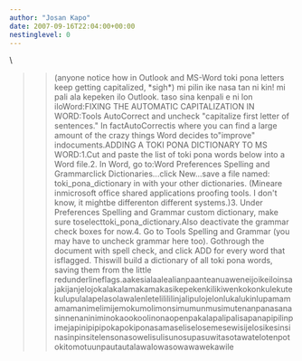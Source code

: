 ```yaml
---
author: "Josan Kapo"
date: 2007-09-16T22:04:00+00:00
nestinglevel: 0
---
```

\
>> (anyone notice how in Outlook and MS-Word toki pona letters keep getting
> capitalized, \*sigh\*)
>mi pilin ike nasa tan ni kin! mi pali ala kepeken ilo Outlook. taso sina kenpali e ni lon iloWord:FIXING THE AUTOMATIC CAPITALIZATION IN WORD:Tools 
> AutoCorrect and uncheck "capitalize first letter of sentences." In factAutoCorrectis where you can find a large amount of the crazy things Word decides to"improve" indocuments.ADDING A TOKI PONA DICTIONARY TO MS WORD:1.Cut and paste the list of toki pona words below into a Word file.2. In Word, go to:Word 
> Preferences 
> Spelling and Grammarclick Dictionaries...click New...save a file named: toki\_pona\_dictionary in with your other dictionaries. (Mineare inmicrosoft office 
> shared applications 
> proofing tools. I don't know, it mightbe differenton different systems.)3. Under Preferences 
> Spelling and Grammar 
> custom dictionary, make sure toselecttoki\_pona\_dictionary.Also deactivate the grammar check boxes for now.4. Go to Tools 
> Spelling and Grammar (you may have to uncheck grammar here too). Gothrough the document with spell check, and click ADD for every word that isflagged. Thiswill build a dictionary of all toki pona words, saving them from the little redunderlineflags.aakesialaalealianpaanteanuaweneijoikeiloinsajakijanjelojokalakalamakamakasikepekenkilikiwenkokonkulekutekulupulalapelasolawalenletelilililinjalipulojelonlukalukinlupamamamamanimelimijemokumolimonsimumunmusimutenanpanasanasinnenaniniminokaookoolinonaopenpakalapalipalisapanapipilinpimejapinipipipokapokiponasamaseliselosemesewisijelosikesinsinasinpinsitelensonasowelisulisunosupasuwitasotawatelotenpotokitomotuunpautautalawalowasowawawekawile